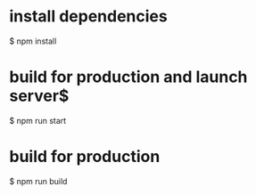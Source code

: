 # install dependencies
$ npm install

# build for production and launch server$ 
$ npm run start

# build for production
$ npm run build
